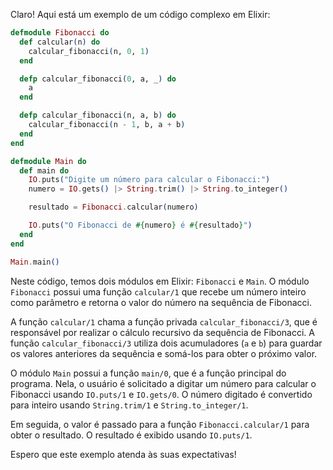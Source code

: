 Claro! Aqui está um exemplo de um código complexo em Elixir:

```elixir
defmodule Fibonacci do
  def calcular(n) do
    calcular_fibonacci(n, 0, 1)
  end

  defp calcular_fibonacci(0, a, _) do
    a
  end

  defp calcular_fibonacci(n, a, b) do
    calcular_fibonacci(n - 1, b, a + b)
  end
end

defmodule Main do
  def main do
    IO.puts("Digite um número para calcular o Fibonacci:")
    numero = IO.gets() |> String.trim() |> String.to_integer()

    resultado = Fibonacci.calcular(numero)

    IO.puts("O Fibonacci de #{numero} é #{resultado}")
  end
end

Main.main()
```

Neste código, temos dois módulos em Elixir: `Fibonacci` e `Main`. O módulo `Fibonacci` possui uma função `calcular/1` que recebe um número inteiro como parâmetro e retorna o valor do número na sequência de Fibonacci. 

A função `calcular/1` chama a função privada `calcular_fibonacci/3`, que é responsável por realizar o cálculo recursivo da sequência de Fibonacci. A função `calcular_fibonacci/3` utiliza dois acumuladores (`a` e `b`) para guardar os valores anteriores da sequência e somá-los para obter o próximo valor.

O módulo `Main` possui a função `main/0`, que é a função principal do programa. Nela, o usuário é solicitado a digitar um número para calcular o Fibonacci usando `IO.puts/1` e `IO.gets/0`. O número digitado é convertido para inteiro usando `String.trim/1` e `String.to_integer/1`.

Em seguida, o valor é passado para a função `Fibonacci.calcular/1` para obter o resultado. O resultado é exibido usando `IO.puts/1`.

Espero que este exemplo atenda às suas expectativas!